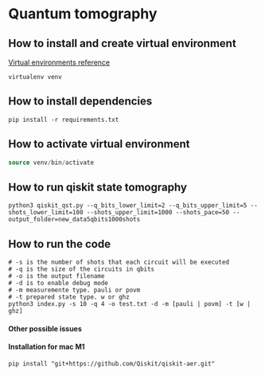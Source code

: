 # Quantum tomography

## How to install and create virtual environment
[Virtual environments reference](https://virtualenv.pypa.io/en/latest/)
```shell
virtualenv venv
```

## How to install dependencies
```shell
pip install -r requirements.txt
```

## How to activate virtual environment
```sql
source venv/bin/activate
```

## How to run qiskit state tomography
```shell
python3 qiskit_qst.py --q_bits_lower_limit=2 --q_bits_upper_limit=5 --shots_lower_limit=100 --shots_upper_limit=1000 --shots_pace=50 --output_folder=new_data5qbits1000shots
```

## How to run the code
```shell
# -s is the number of shots that each circuit will be executed
# -q is the size of the circuits in qbits
# -o is the output filename
# -d is to enable debug mode
# -m measuremente type. pauli or povm
# -t prepared state type. w or ghz
python3 index.py -s 10 -q 4 -o test.txt -d -m [pauli | povm] -t [w | ghz]
```

#### Other possible issues
#### Installation for mac M1
```shell
pip install "git+https://github.com/Qiskit/qiskit-aer.git"
```